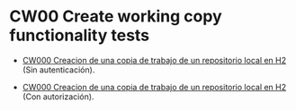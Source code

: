 # CW00 Create working copy functionality tests

* [CW000 Creacion de una copia de trabajo de un repositorio local en H2](CP000/testVC00CW00CP000.md) (Sin autenticación).

* [CW000 Creacion de una copia de trabajo de un repositorio local en H2](CP001/testVC00CW00CP001.md) (Con autorización).
